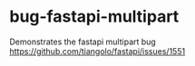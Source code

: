 # bug-fastapi-multipart
Demonstrates the fastapi multipart bug https://github.com/tiangolo/fastapi/issues/1551
